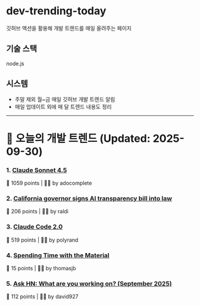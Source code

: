 # dev-trending-today
깃허브 액션을 활용해 개발 트렌드를 매일 올려주는 페이지

## 기술 스택
node.js
## 시스템
- 주말 제외 월~금 매일 깃허브 개발 트렌드 알림
- 매일 업데이트 외에 매 달 트렌드 내용도 정리
---

# 📰 오늘의 개발 트렌드 (Updated: 2025-09-30)

### 1. [Claude Sonnet 4.5](https://www.anthropic.com/news/claude-sonnet-4-5)
💬 1059 points | 🧑‍💻 by adocomplete

### 2. [California governor signs AI transparency bill into law](https://www.gov.ca.gov/2025/09/29/governor-newsom-signs-sb-53-advancing-californias-world-leading-artificial-intelligence-industry/)
💬 206 points | 🧑‍💻 by raldi

### 3. [Claude Code 2.0](https://www.npmjs.com/package/@anthropic-ai/claude-code)
💬 519 points | 🧑‍💻 by polyrand

### 4. [Spending Time with the Material](https://www.robinsloan.com/lab/actually-readable/)
💬 15 points | 🧑‍💻 by thomasjb

### 5. [Ask HN: What are you working on? (September 2025)](https://news.ycombinator.com/item?id=45418675)
💬 112 points | 🧑‍💻 by david927

